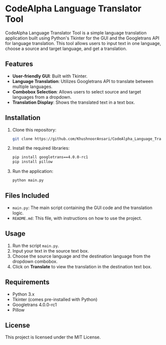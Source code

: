 # CodeAlpha Language Translator Tool

CodeAlpha Language Translator Tool is a simple language translation application built using Python's Tkinter for the GUI and the Googletrans API for language translation. This tool allows users to input text in one language, choose a source and target language, and get a translation.

## Features

- **User-friendly GUI**: Built with Tkinter.
- **Language Translation**: Utilizes Googletrans API to translate between multiple languages.
- **Combobox Selection**: Allows users to select source and target languages from a dropdown.
- **Translation Display**: Shows the translated text in a text box.

## Installation

1. Clone this repository:
    ```bash
    git clone https://github.com/KhushnoorAnsari/CodeAlpha_Language_Translator_Tool.git
    ```

2. Install the required libraries:
    ```bash
    pip install googletrans==4.0.0-rc1
    pip install pillow
    ```

3. Run the application:
    ```bash
    python main.py
    ```

## Files Included

- `main.py`: The main script containing the GUI code and the translation logic.
- `README.md`: This file, with instructions on how to use the project.

## Usage

1. Run the script `main.py`.
2. Input your text in the source text box.
3. Choose the source language and the destination language from the dropdown combobox.
4. Click on **Translate** to view the translation in the destination text box.

## Requirements

- Python 3.x
- Tkinter (comes pre-installed with Python)
- Googletrans 4.0.0-rc1
- Pillow

## License

This project is licensed under the MIT License.

